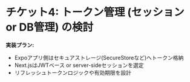 # チケット4: トークン管理 (セッション or DB管理) の検討

**実装プラン:**
- Expoアプリ側はセキュアストレージ(SecureStoreなど)へトークン格納
- Next.jsはJWTベース or server-sideセッションを選定
- リフレッシュトークンロジックや有効期限を設計